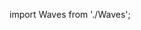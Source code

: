 import Waves from './Waves';

<Waves
  lineColor="#fff"
  backgroundColor="rgba(255, 255, 255, 0.2)"
  waveSpeedX={0.02}
  waveSpeedY={0.01}
  waveAmpX={40}
  waveAmpY={20}
  friction={0.9}
  tension={0.01}
  maxCursorMove={120}
  xGap={12}
  yGap={36}
/>